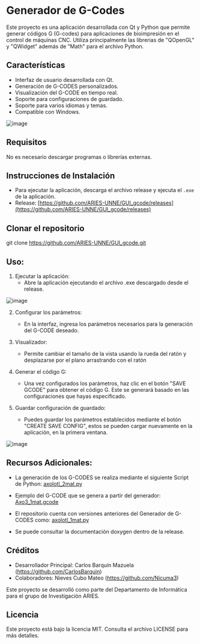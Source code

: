 # Generador de G-Codes

Este proyecto es una aplicación desarrollada con Qt y Python que permite generar códigos G (G-codes) para aplicaciones de bioimpresión en el control de máquinas CNC.
Utiliza principalmente las librerias de "QOpenGL" y "QWidget" además de "Math" para el archivo Python.

## Características

- Interfaz de usuario desarrollada con Qt.
- Generación de G-CODES personalizados.
- Visualización del G-CODE en tiempo real.
- Soporte para configuraciones de guardado.
- Soporte para varios idiomas y temas.
- Compatible con Windows.

![image](https://github.com/user-attachments/assets/661bfd86-a36b-47c9-a3d0-bf20a6b41690)


## Requisitos

No es necesario descargar programas o librerías externas.

## Instrucciones de Instalación

- Para ejecutar la aplicación, descarga el archivo release y ejecuta el `.exe` de la aplicación.
- Release: [https://github.com/ARIES-UNNE/GUI_gcode/releases](https://github.com/ARIES-UNNE/GUI_gcode/releases)

## Clonar el repositorio

git clone https://github.com/ARIES-UNNE/GUI_gcode.git


## Uso:

1. Ejecutar la aplicación:
   - Abre la aplicación ejecutando el archivo .exe descargado desde el release.

![image](https://github.com/user-attachments/assets/6bd80083-41db-45e6-ab6e-ea32c1004b21)

   
2. Configurar los parámetros:
   - En la interfaz, ingresa los parámetros necesarios para la generación del G-CODE deseado.

3. Visualizador:
   - Permite cambiar el tamaño de la vista usando la rueda del ratón y desplazarse por el plano arrastrando con el ratón

4. Generar el código G:
   - Una vez configurados los parámetros, haz clic en el botón "SAVE GCODE" para obtener el código G. Este se generará basado en las configuraciones que hayas especificado.

5. Guardar configuración de guardado:
   - Puedes guardar los parámetros establecidos mediante el botón "CREATE SAVE CONFIG", estos se pueden cargar nuevamente en la aplicación, en la primera ventana.
   

![image](https://github.com/user-attachments/assets/f31ce658-f437-4cad-8603-a1000d499172)


## Recursos Adicionales:

- La generación de los G-CODES se realiza mediante el siguiente Script de Python: [axolotl_2mat.py](https://github.com/ARIES-UNNE/GUI_gcode/blob/main/axolotl_2mat.py)

- Ejemplo del G-CODE que se genera a partir del generador: [Axo3_1mat.gcode](https://github.com/ARIES-UNNE/GUI_gcode/blob/main/Axo3_1mat.gcode)

- El repositorio cuenta con versiones anteriores del Generador de G-CODES como: [axolotl_1mat.py](https://github.com/ARIES-UNNE/GUI_gcode/blob/main/axolotl_1mat.py)

- Se puede consultar la documentación doxygen dentro de la release.


## Créditos

- Desarrollador Principal: Carlos Barquín Mazuela (https://github.com/CarlosBarquin)
- Colaboradores: Nieves Cubo Mateo (https://github.com/Nicuma3)
  
Este proyecto se desarrolló como parte del Departamento de Informática para el grupo de Investigación ARIES.


## Licencia

Este proyecto está bajo la licencia MIT. Consulta el archivo LICENSE para más detalles.

